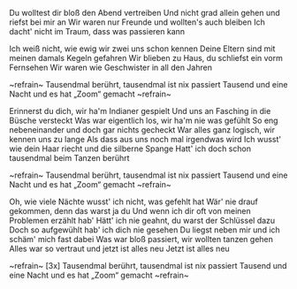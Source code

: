 Du wolltest dir bloß den Abend vertreiben
Und nicht grad allein gehen und riefst bei mir an
Wir waren nur Freunde und wollten's auch bleiben
Ich dacht' nicht im Traum, dass was passieren kann

Ich weiß nicht, wie ewig wir zwei uns schon kennen
Deine Eltern sind mit meinen damals Kegeln gefahren
Wir blieben zu Haus, du schliefst ein vorm Fernsehen
Wir waren wie Geschwister in all den Jahren

~refrain~
Tausendmal berührt, tausendmal ist nix passiert
Tausend und eine Nacht und es hat „Zoom“ gemacht
~refrain~

Erinnerst du dich, wir ha'm Indianer gespielt
Und uns an Fasching in die Büsche versteckt
Was war eigentlich los, wir ha'm nie was gefühlt
So eng nebeneinander und doch gar nichts gecheckt
War alles ganz logisch, wir kennen uns zu lange
Als dass aus uns noch mal irgendwas wird
Ich wusst' wie dein Haar riecht und die silberne Spange
Hatt' ich doch schon tausendmal beim Tanzen berührt

~refrain~
Tausendmal berührt, tausendmal ist nix passiert
Tausend und eine Nacht und es hat „Zoom“ gemacht
~refrain~

Oh, wie viele Nächte wusst' ich nicht, was gefehlt hat
Wär' nie drauf gekommen, denn das warst ja du
Und wenn ich dir oft von meinen Problemen erzählt hab'
Hätt' ich nie geahnt, du warst der Schlüssel dazu
Doch so aufgewühlt hab' ich dich nie gesehen
Du liegst neben mir und ich schäm' mich fast dabei
Was war bloß passiert, wir wollten tanzen gehen
Alles war so vertraut und jetzt ist alles neu
Jetzt ist alles neu

~refrain~
[3x]
Tausendmal berührt, tausendmal ist nix passiert
Tausend und eine Nacht und es hat „Zoom“ gemacht
~refrain~